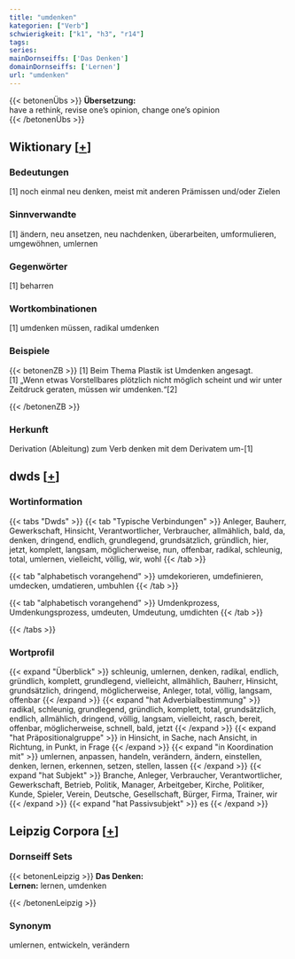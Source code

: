 ```yaml
---
title: "umdenken"
kategorien: ["Verb"]
schwierigkeit: ["k1", "h3", "r14"]
tags:
series:
mainDornseiffs: ['Das Denken']
domainDornseiffs: ['Lernen']
url: "umdenken"
---
```


{{< betonenÜbs >}}
**Übersetzung:**  
have a rethink, revise one’s opinion, change one’s opinion  
{{< /betonenÜbs >}}

## Wiktionary [[+](https://de.wiktionary.org/wiki/umdenken)]

### Bedeutungen
[1] noch einmal neu denken, meist mit anderen Prämissen und/oder Zielen  

### Sinnverwandte
[1] ändern, neu ansetzen, neu nachdenken, überarbeiten, umformulieren, umgewöhnen, umlernen  

### Gegenwörter
[1] beharren  

### Wortkombinationen
[1] umdenken müssen, radikal umdenken  

### Beispiele
{{< betonenZB >}}
[1] Beim Thema Plastik ist Umdenken angesagt.  
[1] „Wenn etwas Vorstellbares plötzlich nicht möglich scheint und wir unter Zeitdruck geraten, müssen wir umdenken.“[2]  

{{< /betonenZB >}}
### Herkunft
Derivation (Ableitung) zum Verb denken mit dem Derivatem um-[1]  



## dwds [[+](https://www.dwds.de/wb/umdenken)]

### Wortinformation
{{< tabs "Dwds" >}}
{{< tab "Typische Verbindungen" >}}
Anleger, Bauherr, Gewerkschaft, Hinsicht, Verantwortlicher, Verbraucher, allmählich, bald, da, denken, dringend, endlich, grundlegend, grundsätzlich, gründlich, hier, jetzt, komplett, langsam, möglicherweise, nun, offenbar, radikal, schleunig, total, umlernen, vielleicht, völlig, wir, wohl
{{< /tab >}}

{{< tab "alphabetisch vorangehend" >}}
umdekorieren, umdefinieren, umdecken, umdatieren, umbuhlen
{{< /tab >}}

{{< tab "alphabetisch vorangehend" >}}
Umdenkprozess, Umdenkungsprozess, umdeuten, Umdeutung, umdichten
{{< /tab >}}

{{< /tabs >}}

### Wortprofil
{{< expand "Überblick" >}} schleunig, umlernen, denken, radikal, endlich, gründlich, komplett, grundlegend, vielleicht, allmählich, Bauherr, Hinsicht, grundsätzlich, dringend, möglicherweise, Anleger, total, völlig, langsam, offenbar {{< /expand >}}
{{< expand "hat Adverbialbestimmung" >}} radikal, schleunig, grundlegend, gründlich, komplett, total, grundsätzlich, endlich, allmählich, dringend, völlig, langsam, vielleicht, rasch, bereit, offenbar, möglicherweise, schnell, bald, jetzt {{< /expand >}}
{{< expand "hat Präpositionalgruppe" >}} in Hinsicht, in Sache, nach Ansicht, in Richtung, in Punkt, in Frage {{< /expand >}}
{{< expand "in Koordination mit" >}} umlernen, anpassen, handeln, verändern, ändern, einstellen, denken, lernen, erkennen, setzen, stellen, lassen {{< /expand >}}
{{< expand "hat Subjekt" >}} Branche, Anleger, Verbraucher, Verantwortlicher, Gewerkschaft, Betrieb, Politik, Manager, Arbeitgeber, Kirche, Politiker, Kunde, Spieler, Verein, Deutsche, Gesellschaft, Bürger, Firma, Trainer, wir {{< /expand >}}
{{< expand "hat Passivsubjekt" >}} es {{< /expand >}}

## Leipzig Corpora [[+](https://corpora.uni-leipzig.de/en/res?word=umdenken&corpusId=deu_newscrawl-public_2018)]

### Dornseiff Sets
{{< betonenLeipzig >}}
**Das Denken:**  
**Lernen:** lernen, umdenken  

{{< /betonenLeipzig >}}

### Synonym
umlernen, entwickeln, verändern

